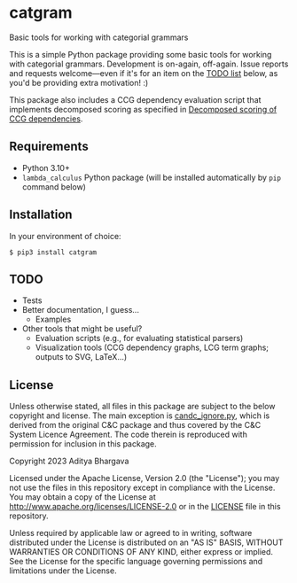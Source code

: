 # catgram
Basic tools for working with categorial grammars

This is a simple Python package providing some basic tools for working with
categorial grammars.
Development is on-again, off-again.
Issue reports and requests welcome—even if it's for an item on the [TODO
list](#todo) below, as you'd be providing extra motivation! :)

This package also includes a CCG dependency evaluation script that implements
decomposed scoring as specified in [Decomposed scoring of CCG
dependencies](https://www.cs.toronto.edu/~aditya/ccgdspaper).

## Requirements

* Python 3.10+
* `lambda_calculus` Python package (will be installed automatically by `pip`
  command below)

## Installation

In your environment of choice:
```shellsession
$ pip3 install catgram
```

## TODO

* Tests
* Better documentation, I guess...
    * Examples
* Other tools that might be useful?
    * Evaluation scripts (e.g., for evaluating statistical parsers)
    * Visualization tools (CCG dependency graphs, LCG term graphs; outputs to
      SVG, LaTeX...)

## License

Unless otherwise stated, all files in this package are subject to the below
copyright and license. The main exception is
[candc_ignore.py](catgram/ccg/candc_ignore.py), which is derived from the
original C&C package and thus covered by the C&C System Licence Agreement.
The code therein is reproduced with permission for inclusion in this package.

Copyright 2023 Aditya Bhargava

Licensed under the Apache License, Version 2.0 (the "License"); you may not use
the files in this repository except in compliance with the License. You may
obtain a copy of the License at <http://www.apache.org/licenses/LICENSE-2.0> or
in the [LICENSE](LICENSE) file in this repository.

Unless required by applicable law or agreed to in writing, software distributed
under the License is distributed on an "AS IS" BASIS, WITHOUT WARRANTIES OR
CONDITIONS OF ANY KIND, either express or implied. See the License for the
specific language governing permissions and limitations under the License.
